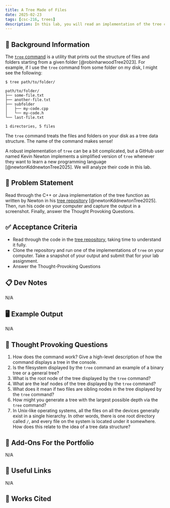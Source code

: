 ```yaml
---
title: A Tree Made of Files
date: 2025-02-23
tags: [csc-216, trees]
description: In this lab, you will read an implementation of the tree command, run it locally on your computer, and analyze the code.
---
```


## 🔖 Background Information

The [`tree` command](https://learn.microsoft.com/en-us/windows-server/administration/windows-commands/tree) is a utility that prints out the structure of files and folders starting from a given folder [@robinharwoodTree2023]. For example, if I use the `tree` command from some folder on my disk, I might see the following:

```text
$ tree path/to/folder/

path/to/folder/
├── some-file.txt
├── another-file.txt
├── subfolder
│   ├── my-code.cpp
│   └── my-code.h
└── last-file.txt

1 directories, 5 files
```

The `tree` command treats the files and folders on your disk as a tree data structure. The name of the command makes sense!

A robust implementation of `tree` can be a bit complicated, but a GitHub user named Kevin Newton implements a simplified version of `tree` whenever they want to learn a new programming language [@newtonKddnewtonTree2025]. We will analyze their code in this lab.

## 🎯 Problem Statement

Read through the C++ or Java implementation of the tree function as written by Newton in his [tree repository](https://github.com/kddnewton/tree) [@newtonKddnewtonTree2025]. Then, run his code on your computer and capture the output in a screenshot. Finally, answer the Thought Provoking Questions.

## ✅ Acceptance Criteria

* Read through the code in the [tree repository](https://github.com/kddnewton/tree), taking time to understand it fully.
* Clone the repository and run one of the implementations of `tree` on your computer. Take a snapshot of your output and submit that for your lab assignment.
* Answer the Thought-Provoking Questions

## 📋 Dev Notes

N/A

## 🖥️ Example Output

N/A

## 📝 Thought Provoking Questions

1. How does the command work? Give a high-level description of how the command displays a tree in the console.
2. Is the filesystem displayed by the `tree` command an example of a binary tree or a general tree?
3. What is the root node of the tree displayed by the `tree` command?
4. What are the leaf nodes of the tree displayed by the `tree` command?
5. What does it mean if two files are sibling nodes in the tree displayed by the `tree` command?
6. How might you generate a tree with the largest possible depth via the `tree` command?
7. In Unix-like operating systems, all the files on all the devices generally exist in a single hierarchy. In other words, there is one root directory called `/`, and every file on the system is located under it somewhere. How does this relate to the idea of a tree data structure?

## 💼 Add-Ons For the Portfolio

N/A

## 🔗 Useful Links

N/A

## 📘 Works Cited

[//]: <> (This is a placeholder for where the Works Cited will be rendered for this page.)
